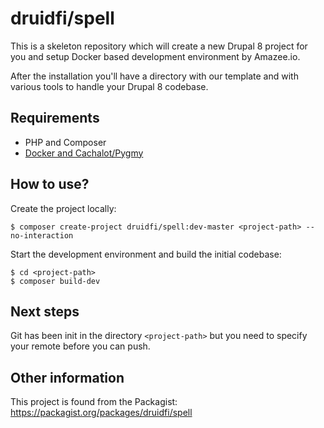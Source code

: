 # druidfi/spell

This is a skeleton repository which will create a new Drupal 8 project for you and setup Docker based development
environment by Amazee.io.

After the installation you'll have a directory with our template and with various tools to handle your Drupal 8
codebase.

## Requirements

- PHP and Composer
- [Docker and Cachalot/Pygmy](https://github.com/druidfi/guidelines/blob/master/docs/local_dev_env.md)

## How to use?

Create the project locally:

```
$ composer create-project druidfi/spell:dev-master <project-path> --no-interaction
```

Start the development environment and build the initial codebase:

```
$ cd <project-path>
$ composer build-dev
```

## Next steps

Git has been init in the directory `<project-path>` but you need to specify your remote before you can push.

## Other information

This project is found from the Packagist: https://packagist.org/packages/druidfi/spell
